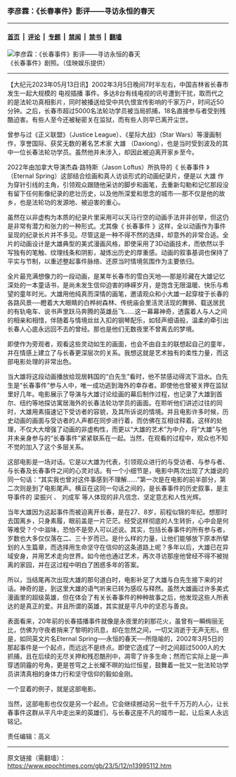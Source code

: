 ### 李彦霖：《长春事件》影评——寻访永恒的春天

---

#### [首页](../../../..?n13995112) &nbsp;|&nbsp; [评论](../../../../../epoch-comment?n13995112) &nbsp;|&nbsp; [专题](../../../../../epoch-special?n13995112) &nbsp;|&nbsp; [禁闻](../../../../../epoch-news?n13995112) &nbsp;|&nbsp; [禁书](../../../../../books?n13995112) &nbsp;|&nbsp; [翻墙](https://github.com/gfw-breaker/nogfw/blob/master/README.md?n13995112)


<div><img alt="李彦霖：《长春事件》影评——寻访永恒的春天" class="attachment-djy_600_400 size-djy_600_400 wp-post-image" src="https://i.epochtimes.com/assets/uploads/2023/04/id13968310-608326-600x400.jpg"/>
<div class="caption">
 《长春事件》剧照。（佳映娱乐提供）
</div></div><hr/><div class="post_content" id="artbody" itemprop="articleBody">
 <!-- article content begin -->
 <p>
  【大纪元2023年05月13日讯】2002年3月5日晚间7时半左右，中国吉林省长春市发生一起大规模的
  <ok href="https://www.epochtimes.com/gb/tag/%E7%94%B5%E8%A7%86%E6%8F%92%E6%92%AD.html">
   电视插播
  </ok>
  事件。多达8台有线电视的讯号遭到干扰，取而代之的是法轮功真相影片，同时被播送给受中共仇恨宣传影响的千家万户，时间近50分钟。之后，长春市超过5000名法轮功学员被当局抓捕，18名直接参与者受到残酷迫害。有些人至今还被秘密关在监狱，而有些人则早已离开尘世。
 </p>
 <p>
  曾参与过《正义联盟》（Justice League）、《星际大战》（Star Wars）等漫画制作，享誉国际、获奖无数的著名艺术家
  <ok href="https://www.epochtimes.com/gb/tag/%E5%A4%A7%E9%9B%84.html">
   大雄
  </ok>
  （Daxiong），也是当时受到波及的其中一位长春法轮功学员。虽然他并未涉入，却因此被迫离开家乡至今。
 </p>
 <p>
  2022年由加拿大导演杰森·路特斯（Jason Loftus）所执导的《
  <ok href="https://www.epochtimes.com/gb/tag/%E9%95%BF%E6%98%A5%E4%BA%8B%E4%BB%B6.html">
   长春事件
  </ok>
  》（Eternal Spring）这部结合绘画和真人访谈形式的动画纪录片，便是以
  <ok href="https://www.epochtimes.com/gb/tag/%E5%A4%A7%E9%9B%84.html">
   大雄
  </ok>
  作为穿针引线的主角，引领观众跟随他采访的脚步和画笔，去重新勾勒和记忆那段没有留下任何影像纪录的悲壮历史，以及他所深爱和思念的城市──那不仅是他的故乡，也是法轮功的发源地、被迫害的重心。
 </p>
 <p>
  虽然在以非虚构为本质的纪录片里采用可以天马行空的动画手法并非创举，但这仍是非常有潜力和张力的一种形式。尤其像《
  <ok href="https://www.epochtimes.com/gb/tag/%E9%95%BF%E6%98%A5%E4%BA%8B%E4%BB%B6.html">
   长春事件
  </ok>
  》这样，全以动画作为事件呈现的纪录长片并不多见。尽管这是一种不得不然的选择，却意外的非常合适。全片的动画设计是大雄典型的美式漫画风格，即使采用了3D动画技术，而依然以手写独有的笔触、纹理线条和阴影，凝炼出历史的厚重感。动画的叙事基调也保持了平实与节制，以重述整起事件脉络、还原当时情境氛围作为主要依归。
 </p>
 <p>
  全片最充满想像力的一段动画，是某年长春市的雪白天地──那是珍藏在大雄记忆深处的一本童话书，是尚未发生信仰迫害的峥嵘岁月，是饱含无限温暖、快乐与希望的童年时光。大雄用他纯真而深情的画笔，邀请观众和小大雄一起穿梭于长春的各路风景──瞪着大大眼睛的白桦树森林、传统庙会里活灵活现的舞狮、载送居民的有轨电车、说书声里跃马奔腾的英雄岳飞……这一幕幕神奇，透露着人与人之间的相亲和相惜，伴随着与情境丝丝入扣的钢琴配乐，如轻声细语般，温柔的牵引出长春人心底永远回不去的曾经。那也是他们无数夜里不曾离去的梦境。
 </p>
 <p>
  即使作为旁观者，观看这些灵动如生的画面，也会不由自主的联想起自己的童年，并在情感上建立了与长春更深层次的关系。我想这就是艺术独有的柔性力量，而这部电影处理的非常出色。
 </p>
 <p>
  当大雄将这段动画播放给现居韩国的“白先生”看时，他不禁感动得流下泪水。白先生是“长春事件”参与人中，唯一成功逃到海外的幸存者。即使他也曾被关押在监狱里好几年。电影展示了导演与大雄讨论绘画的幕后制作过程，也记录了大雄到首尔、纽约等地探访寓居海外的长春法轮功学员的画面。在聆听他们讲述过往的同时，大雄用素描速记下受访者的容貌，及其所诉说的情境。并且电影许多时候，历史动画的画面与受访者的人声都在同步进行着，而仿佛在互相诠释着。这样的处理，不仅大大增强了动画的非虚构性，而更以“大雄的艺术”为中介，将“大雄”与他并未亲身参与的“长春事件”紧紧联系在一起。当然，在观看的过程中，观众也不知不觉的加入了这个多层关系。
 </p>
 <p>
  这部电影是一场对话。它是以大雄为代表，引领观众进行的与受访者、与参与者、与长春及长春事件之间的心灵对话。有一个小细节是，电影中两次出现了大雄说的同一句话：“其实我也曾对这件事感到不理解……”第一次是在电影的前半部分，第二次则是到了电影尾声。横亘在这同一句话之间的，是长春事件的历史叙事，是主导事件的
  <ok href="https://www.epochtimes.com/gb/tag/%E6%A2%81%E6%8C%AF%E5%85%B4.html">
   梁振兴
  </ok>
  、
  <ok href="https://www.epochtimes.com/gb/tag/%E5%88%98%E6%88%90%E5%86%9B.html">
   刘成军
  </ok>
  等人体现的非凡信念、坚定意志和人性光辉。
 </p>
 <p>
  当年大雄因为这起事件而被迫离开长春，是在27、8岁，前程似锦的年纪。想那时去国离乡，只身素履，眼前盖是一片茫茫。经受这样彻底的人生转折，心中会是何等难受？个中滋味，恐怕不是旁人可以述说。其实，包括长春事件的所有参与者，岁数也大多仅仅落在二、三十岁而已。是什么样的力量，让他们能够放下原本所擘划的人生篇章，而选择用生命坚守在信仰的这条道路上呢？多年以后，大雄已在异域安身，并用艺术走向世界。如今他也通过艺术，再次寻访那座他曾经不得不被抛离的家园，并在这过程中明白了困惑多年的答案。
 </p>
 <p>
  所以，当结尾再次出现大雄的那句道白时，电影补足了大雄与白先生接下来的对话。神奇的是，到这里大雄的语气听来已转为感叹与释然。虽然大雄画过许多美式漫画里的超级英雄，但在体会了有关长春事件的种种故事之后，他发现这些人所表达的是真正的爱。并且所谓的英雄，其实就是平凡中的坚忍与善良。
 </p>
 <p>
  表面看来，20年前的长春插播事件就像是永夜里的刹那花火，虽曾有一瞬绚丽无比，仿佛为守夜者捎来了黎明的讯息，却在忽然之间，一切又消逝于无声无形。但是，如同英文片名Eternal Spring──永恒的春天──所隐喻的，2002年3月5日的那起事件是一个起点，而远远不是终点。即使它造成了一时之间超过5000人的大抓捕，且在后续的无尽关押和残忍酷刑中，凋零了许多生命；然而它实际上是一声穿透阴霾的号角，更是苍穹之上长耀不暝的灿烂恒星，鼓舞着一批又一批法轮功学员讲清真相的身体力行和坚守信仰的毅如金刚。
 </p>
 <p>
  一个显着的例子，就是这部电影。
 </p>
 <p>
  当然，这部电影也仅仅是另一个起点。它会继续撼动另一批千千万万的人心，让长春事件这群从平凡中走出来的英雄们，与长春这座不凡的城市一起，让后来人永远铭记。
 </p>
 <p>
  责任编辑：高义
 </p>
 <!-- article content end -->
 <div id="below_article_ad">
 </div>
</div>


---

原文链接（需翻墙）：https://www.epochtimes.com/gb/23/5/12/n13995112.htm
